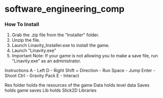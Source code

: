 # software_engineering_comp

### How To Install
1. Grab the .zip file from the "Installer" folder.
2. Unzip the file.
3. Launch Linavity_Installer.exe to install the game.
4. Launch "Linavity.exe"
5. Important Note: If your game is not allowing you to make a save file, run "Linavity.exe" as an administrator.

Instructions
A - Left
D - Right
Shift + Direction - Run
Space - Jump
Enter - Shoot
Ctrl - Gravity Pack
E - Interact

Res folder holds the resources of the game
Data holds level data
Saves holds game saves
Lib holds Slick2D Libraries

